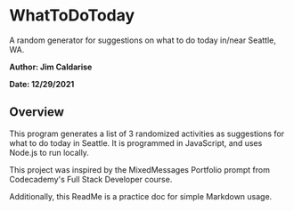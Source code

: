 # WhatToDoToday
   A random generator for suggestions on what to do today in/near Seattle, WA.

**Author: Jim Caldarise**

**Date: 12/29/2021**

## Overview
   This program generates a list of 3 randomized activities as suggestions for
   what to do today in Seattle. It is programmed in JavaScript, and uses Node.js
   to run locally. 

   This project was inspired by the MixedMessages Portfolio prompt from
   Codecademy's Full Stack Developer course. 
   
   Additionally, this ReadMe is a practice doc for simple Markdown usage.

